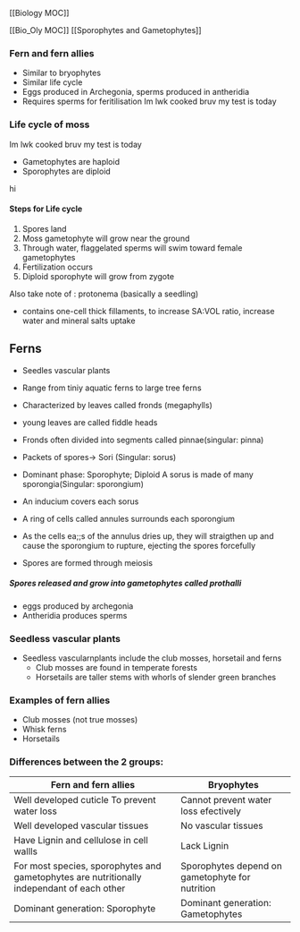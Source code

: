 [[Biology MOC]]


[[Bio_Oly MOC]]
[[Sporophytes and Gametophytes]]


### Fern and fern allies
- Similar to bryophytes
- Similar life cycle
- Eggs produced in Archegonia, sperms produced in antheridia
- Requires sperms for feritilisation
Im lwk cooked bruv my test is today

### Life cycle of moss
Im lwk cooked bruv my test is today

- Gametophytes are haploid
- Sporophytes are diploid

hi

#### Steps for Life cycle
1. Spores land
2. Moss gametophyte will grow near the ground
3. Through water, flaggelated sperms will swim toward female gametophytes
4. Fertilization occurs
5. Diploid sporophyte will grow from zygote


Also take note of : protonema
(basically a seedling)
- contains one-cell thick fillaments, to increase SA:VOL ratio, increase water and mineral salts uptake


## Ferns
- Seedles vascular plants
- Range from tiniy aquatic ferns to large tree ferns 
- Characterized by leaves called fronds (megaphylls)
- young leaves are called fiddle heads
- Fronds often divided into segments called pinnae(singular: pinna)
- Packets of spores-> Sori (Singular: sorus)
- Dominant phase: Sporophyte; Diploid
A sorus is made of many sporongia(Singular: sporongium)


- An inducium covers each sorus 
- A ring of cells called annules surrounds each sporongium
- As the cells ea;;s of the annulus dries up, they will straigthen up  and cause the sporongium to rupture, ejecting the spores forcefully
- Spores are formed through meiosis



##### Spores released and grow into gametophytes called prothalli
- eggs produced by archegonia
- Antheridia produces sperms



### Seedless vascular plants
-  Seedless vascularnplants include the club mosses, horsetail and ferns
	- Club mosses are found in temperate forests
	- Horsetails are taller stems with whorls of slender green branches
### Examples of fern allies 
- Club mosses (not true mosses)
- Whisk ferns
- Horsetails

### Differences between the 2 groups:
| Fern and fern allies                                                                       | Bryophytes                                      |
| ------------------------------------------------------------------------------------------ | ----------------------------------------------- |
| Well developed cuticle To prevent water loss                                               | Cannot prevent water loss efectively            |
| Well developed vascular tissues                                                            | No vascular tissues                             |
| Have Lignin and cellulose in cell wallls                                                   | Lack Lignin                                     |
| For most species, sporophytes and gametophytes are nutritionally independant of each other | Sporophytes depend on gametophyte for nutrition |
| Dominant generation: Sporophyte                                                            | Dominant generation: Gametophytes               |

 